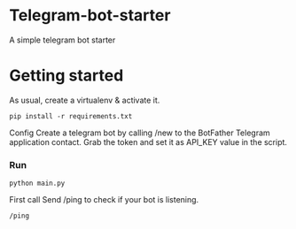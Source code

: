 # Telegram-bot-starter
A simple telegram bot starter

# Getting started
As usual, create a virtualenv & activate it.

``
pip install -r requirements.txt
``

Config
Create a telegram bot by calling /new to the BotFather Telegram application contact.
Grab the token and set it as API_KEY value in the script.

### Run

``
python main.py
``


First call
Send /ping to check if your bot is listening.

``
/ping
``
